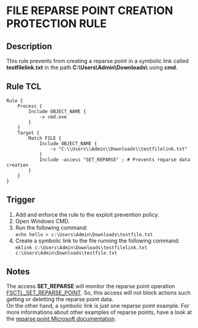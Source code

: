 # FILE REPARSE POINT CREATION PROTECTION RULE

## Description
This rule prevents from creating a reparse point in a symbolic link called **testfilelink.txt** in the path **C:\\Users\\Admin\\Downloads\\** using **cmd**.

## Rule TCL
```
Rule {
    Process {
        Include OBJECT_NAME {
            -v cmd.exe
        }
    }
    Target {
        Match FILE {
            Include OBJECT_NAME {
                -v "C:\\Users\\Admin\\Downloads\\testfilelink.txt"
            }
            Include -access "SET_REPARSE" ; # Prevents reparse data creation
        }
    }
}
```

## Trigger
1. Add and enforce the rule to the exploit prevention policy.
1. Open Windows CMD.
1. Run the following command:<br>
`echo hello > c:\Users\Admin\Downloads\testfile.txt`
1. Create a symbolic link to the file running the following command:<br>
`mklink c:\Users\Admin\Downloads\testfilelink.txt c:\Users\Admin\Downloads\testfile.txt`

## Notes
The access **SET_REPARSE** will monitor the reparse point operation [FSCTL_SET_REPARSE_POINT](https://msdn.microsoft.com/en-us/library/Aa364595(v=VS.85).aspx). So, this access will not block actions such getting or deletting the reparse point data.<br>
On the other hand, a symbolic link is just one reparse point example. For more informations about other examples of reparse points, have a look at the [reparse point Microsoft documentation](https://docs.microsoft.com/en-us/windows/desktop/fileio/reparse-points).